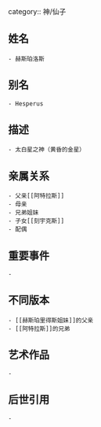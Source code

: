 category:: 神/仙子
## 姓名
	- 赫斯珀洛斯
## 别名
	- Hesperus
## 描述
	- 太白星之神（黄昏的金星）
## 亲属关系
	- 父亲[[阿特拉斯]]
	- 母亲
	- 兄弟姐妹
	- 子女[[刻宇克斯]]
	- 配偶
## 重要事件
	-
## 不同版本
	- [[赫斯珀里得斯姐妹]]的父亲
	- [[阿特拉斯]]的兄弟
## 艺术作品
	-
## 后世引用
	-
